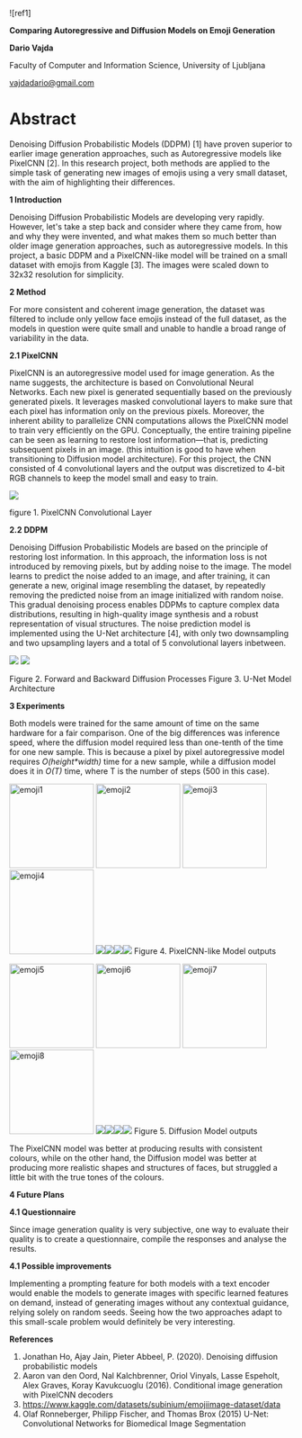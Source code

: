 
![ref1]

**Comparing Autoregressive and Diffusion Models on Emoji Generation**



**Dario Vajda**

Faculty of Computer and Information Science, University of Ljubljana

vajdadario@gmail.com
# **Abstract**
Denoising Diffusion Probabilistic Models (DDPM) [1] have proven superior to earlier image generation approaches, such as Autoregressive models like PixelCNN [2]. In this research project, both methods are applied to the simple task of generating new images of emojis using a very small dataset, with the aim of highlighting their differences.

**1 Introduction**

Denoising Diffusion Probabilistic Models are developing very rapidly. However, let's take a step back and consider where they came from, how and why they were invented, and what makes them so much better than older image generation approaches, such as autoregressive models. In this project, a basic DDPM and a PixelCNN-like model will be trained on a small dataset with emojis from Kaggle [3]. The images were scaled down to 32x32 resolution for simplicity.

**2 Method**

For more consistent and coherent image generation, the dataset was filtered to include only yellow face emojis instead of the full dataset, as the models in question were quite small and unable to handle a broad range of variability in the data.

**2.1 PixelCNN**

PixelCNN is an autoregressive model used for image generation. As the name suggests, the architecture is based on Convolutional Neural Networks. Each new pixel is generated sequentially based on the previously generated pixels. It leverages masked convolutional layers to make sure that each pixel has information only on the previous pixels. Moreover, the inherent ability to parallelize CNN computations allows the PixelCNN model to train very efficiently on the GPU. Conceptually, the entire training pipeline can be seen as learning to restore lost information—that is, predicting subsequent pixels in an image. (this intuition is good to have when transitioning to Diffusion model architecture). For this project, the CNN consisted of 4 convolutional layers and the output was discretized to 4-bit RGB channels to keep the model small and easy to train.

![](https://github.com/DarioVajda/genmoji/blob/main/readme_images/pixelcnn.png)

figure 1. PixelCNN Convolutional Layer

**2.2 DDPM**

Denoising Diffusion Probabilistic Models are based on the principle of restoring lost information. In this approach, the information loss is not introduced by removing pixels, but by adding noise to the image. The model learns to predict the noise added to an image, and after training, it can generate a new, original image resembling the dataset, by repeatedly removing the predicted noise from an image initialized with random noise. This gradual denoising process enables DDPMs to capture complex data distributions, resulting in high-quality image synthesis and a robust representation of visual structures. The noise prediction model is implemented using the U-Net architecture [4], with only two downsampling and two upsampling layers and a total of 5 convolutional layers inbetween.

![](https://github.com/DarioVajda/genmoji/blob/main/readme_images/diffusion.png)         ![](https://github.com/DarioVajda/genmoji/blob/main/readme_images/unet.png)

Figure 2. Forward and Backward Diffusion Processes	       Figure 3. U-Net Model Architecture

**3 Experiments**

Both models were trained for the same amount of time on the same hardware for a fair comparison. One of the big differences was inference speed, where the diffusion model required less than one-tenth of the time for one new sample. This is because a pixel by pixel autoregressive model requires *O(height\*width)* time for a new sample, while a diffusion model does it in *O(T)* time, where T is the number of steps (500 in this case).

<img
  src="https://github.com/DarioVajda/genmoji/blob/main/readme_images/emoji1.png"
  width="150"
  height="150"
  alt="emoji1"
/>
<img
  src="https://github.com/DarioVajda/genmoji/blob/main/readme_images/emoji1.png"
  width="150"
  height="150"
  alt="emoji2"
/>
<img
  src="https://github.com/DarioVajda/genmoji/blob/main/readme_images/emoji1.png"
  width="150"
  height="150"
  alt="emoji3"
/>
<img
  src="https://github.com/DarioVajda/genmoji/blob/main/readme_images/emoji1.png"
  width="150"
  height="150"
  alt="emoji4"
/>
![](https://github.com/DarioVajda/genmoji/blob/main/readme_images/emoji1.png)![](https://github.com/DarioVajda/genmoji/blob/main/readme_images/emoji2.png)![](https://github.com/DarioVajda/genmoji/blob/main/readme_images/emoji3.png)![](https://github.com/DarioVajda/genmoji/blob/main/readme_images/emoji4.png)
Figure 4. PixelCNN-like Model outputs

<img
  src="https://github.com/DarioVajda/genmoji/blob/main/readme_images/emoji1.png"
  width="150"
  height="150"
  alt="emoji5"
/>
<img
  src="https://github.com/DarioVajda/genmoji/blob/main/readme_images/emoji1.png"
  width="150"
  height="150"
  alt="emoji6"
/>
<img
  src="https://github.com/DarioVajda/genmoji/blob/main/readme_images/emoji1.png"
  width="150"
  height="150"
  alt="emoji7"
/>
<img
  src="https://github.com/DarioVajda/genmoji/blob/main/readme_images/emoji1.png"
  width="150"
  height="150"
  alt="emoji8"
/>
![](https://github.com/DarioVajda/genmoji/blob/main/readme_images/emoji5.png)![](https://github.com/DarioVajda/genmoji/blob/main/readme_images/emoji6.png)![](https://github.com/DarioVajda/genmoji/blob/main/readme_images/emoji7.png)![](https://github.com/DarioVajda/genmoji/blob/main/readme_images/emoji8.png)
Figure 5. Diffusion Model outputs

The PixelCNN model was better at producing results with consistent colours, while on the other hand, the Diffusion model was better at producing more realistic shapes and structures of faces, but struggled a little bit with the true tones of the colours.

**4 Future Plans**

**4.1 Questionnaire**

Since image generation quality is very subjective, one way to evaluate their quality is to create a questionnaire, compile the responses and analyse the results.

**4.1 Possible improvements**

Implementing a prompting feature for both models with a text encoder would enable the models to generate images with specific learned features on demand, instead of generating images without any contextual guidance, relying solely on random seeds. Seeing how the two approaches adapt to this small-scale problem would definitely be very interesting.

**References**

1. Jonathan Ho, Ajay Jain, Pieter Abbeel, P. (2020). Denoising diffusion probabilistic models
1. Aaron van den Oord, Nal Kalchbrenner, Oriol Vinyals, Lasse Espeholt, Alex Graves, Koray Kavukcuoglu (2016). Conditional image generation with PixelCNN decoders
1. https://www.kaggle.com/datasets/subinium/emojiimage-dataset/data
1. Olaf Ronneberger, Philipp Fischer, and Thomas Brox (2015) U-Net: Convolutional Networks for Biomedical Image Segmentation



